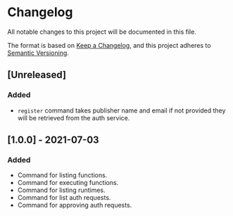 # Changelog
All notable changes to this project will be documented in this file.

The format is based on [Keep a Changelog](https://keepachangelog.com/en/1.0.0/),
and this project adheres to [Semantic Versioning](https://semver.org/spec/v2.0.0.html).

## [Unreleased]

### Added
- `register` command takes publisher name and email if not provided they will be
  retrieved from the auth service.

## [1.0.0] - 2021-07-03

### Added
- Command for listing functions.
- Command for executing functions.
- Command for listing runtimes.
- Command for list auth requests.
- Command for approving auth requests.
